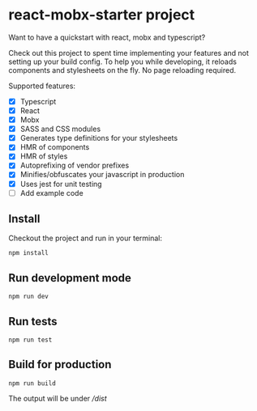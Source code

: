 # react-mobx-starter project

Want to have a quickstart with react, mobx and typescript?

Check out this project to spent time implementing your features and not setting up your build config.
To help you while developing, it reloads components and stylesheets on the fly. No page reloading required.

Supported features:
- [x] Typescript
- [x] React
- [x] Mobx
- [x] SASS and CSS modules
- [x] Generates type definitions for your stylesheets
- [x] HMR of components
- [x] HMR of styles
- [x] Autoprefixing of vendor prefixes
- [x] Minifies/obfuscates your javascript in production
- [x] Uses jest for unit testing
- [ ] Add example code

## Install
Checkout the project and run in your terminal:

```
npm install
```

## Run development mode
```
npm run dev
```

## Run tests
```
npm run test
```

## Build for production
```
npm run build
```
The output will be under */dist*